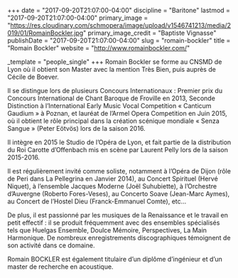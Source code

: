 +++
date = "2017-09-20T21:07:00-04:00"
discipline = "Baritone"
lastmod = "2017-09-20T21:07:00-04:00"
primary_image = "https://res.cloudinary.com/schmopera/image/upload/v1546741213/media/2019/01/RomainBockler.jpg"
primary_image_credit = "Baptiste Vignasse"
publishDate = "2017-09-20T21:07:00-04:00"
slug = "romain-bockler"
title = "Romain Bockler"
website = "http://www.romainbockler.com/"

_template = "people_single"
+++
Romain Bockler se forme au CNSMD de Lyon où il obtient son Master avec la mention Très Bien, puis auprès de Cécile de Boever.
 
Il se distingue lors de plusieurs Concours Internationaux : Premier prix du Concours International de Chant Baroque de Froville en 2013, Seconde Distinction à l’International Early Music Vocal Competition « Canticum Gaudium » à Poznan, et lauréat de l’Armel Opera Competition en Juin 2015, où il obtient le rôle principal dans la création scénique mondiale « Senza Sangue » (Peter Eötvös) lors de la saison 2016.
 
Il intègre en 2015 le Studio de l’Opéra de Lyon, et fait partie de la distribution du Roi Carotte d’Offenbach mis en scène par Laurent Pelly lors de la saison 2015-2016.
 
Il est régulièrement invité comme soliste, notamment à l’Opéra de Dijon (rôle de Peri dans La Pellegrina en Janvier 2014), au Concert Spirituel (Hervé Niquet), à l’ensemble Jacques Moderne (Joël Suhubiette), à l’Orchestre d’Auvergne (Roberto Fores-Veses), au Concerto Soave (Jean-Marc Aymes), au Concert de l’Hostel Dieu (Franck-Emmanuel Comte), etc…
 
De plus, il est passionné par les musiques de la Renaissance et le travail en petit effectif : il se produit fréquemment avec des ensembles spécialisés tels que Huelgas Ensemble, Doulce Mémoire, Perspectives, La Main Harmonique. De nombreux enregistrements discographiques témoignent de son activité dans ce domaine.
 
Romain BOCKLER est également titulaire d’un diplôme d’ingénieur et d’un master de recherche en acoustique.